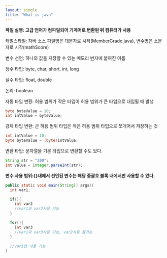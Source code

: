 ```yaml
---
layout: single
title: "What is java"
---
```


**파일 실행: 고급 언어가 컴파일되어 기계어로 변환된 뒤 컴퓨터가 사용**

캐멀스타일: 자바 소스 파일명은 대문자로 시작(MemberGrade.java), 변수명은 소문자로 시작(mathScore)

변수 선언: 하나의 값을 저장할 수 있는 메모리 번지에 붙여진 이름

정수 타입: byte, char, short, int, long

실수 타입: float, double

논리: boolean


자동 타입 변환: 허용 범위가 작은 타입이 허용 범위가 큰 타입으로 대입될 때 발생

```java
byte byteValue = 10;
int intValue = byteValue;
```
강제 타입 변환: 큰 허용 범위 타입은 작은 허용 범위 타입으로 쪼개어서 저장하는 것

```java
int intValue = 10;
byte byteValue = (byte)intValue;
```

변환 타입: 문자열을 기본 타입으로 변환할 수도 있다.
```java
String str = "200";
int value = Integer.parseInt(str);
```

**변수 사용 범위:{}내에서 선언된 변수는 해당 중괄호 블록 내에서만 사용할 수 있다.**
```java
public static void main(String[] args){
  int var1;

  if(){
    int var2
    //var1과 var2사용 가능
  }

  for(){
    int var3
    //var1과 var3사용 가능, var2사용 불가능
  }

  //var1만 사용 가능
}
```


